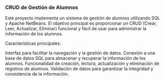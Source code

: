 ### CRUD de Gestión de Alumnos

Este proyecto implementa un sistema de gestión de alumnos utilizando SQL y Apache NetBeans. El objetivo principal es proporcionar un CRUD (Crear, Leer, Actualizar, Eliminar) funcional y fácil de usar para administrar la información de los alumnos.

Características principales:

Interfaz para facilitar la navegación y la gestión de datos.
Conexión a una base de datos SQL para almacenar y recuperar la información de los alumnos.
Funcionalidad de creación, lectura, actualización y eliminación de registros de alumnos.
Validación de datos para garantizar la integridad y consistencia de la información.
